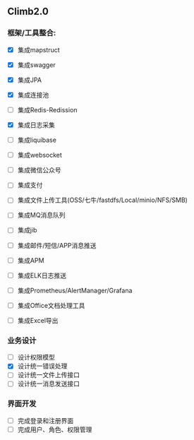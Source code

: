 ## Climb2.0

### 框架/工具整合:
- [x] 集成mapstruct
- [x] 集成swagger
- [x] 集成JPA
- [x] 集成连接池
- [ ] 集成Redis-Redission
- [x] 集成日志采集
- [ ] 集成liquibase
- [ ] 集成websocket
- [ ] 集成微信公众号
- [ ] 集成支付
- [ ] 集成文件上传工具(OSS/七牛/fastdfs/Local/minio/NFS/SMB)
- [ ] 集成MQ消息队列
- [ ] 集成jib
- [ ] 集成邮件/短信/APP消息推送
- [ ] 集成APM
- [ ] 集成ELK日志推送
- [ ] 集成Prometheus/AlertManager/Grafana
- [ ] 集成Office文档处理工具
- [ ] 集成Excel导出


### 业务设计
- [ ] 设计权限模型
- [x] 设计统一错误处理
- [ ] 设计统一文件上传接口
- [ ] 设计统一消息发送接口

### 界面开发
- [ ] 完成登录和注册界面
- [ ] 完成用户、角色、权限管理
